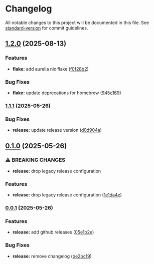 # Changelog

All notable changes to this project will be documented in this file. See [standard-version](https://github.com/conventional-changelog/standard-version) for commit guidelines.

## [1.2.0](https://github.com/HelixW/dotfiles/compare/v1.1.1...v1.2.0) (2025-08-13)


### Features

* **flake:** add aurelia nix flake ([f0f28b2](https://github.com/HelixW/dotfiles/commit/f0f28b209474a46a76b217e18bffacfa0dd8408b))


### Bug Fixes

* **flake:** update deprecations for homebrew ([945c169](https://github.com/HelixW/dotfiles/commit/945c1690db42af5473d37cb9df263e4e6382036f))

### [1.1.1](https://github.com/HelixW/dotfiles/compare/v0.1.0...v1.1.1) (2025-05-26)


### Bug Fixes

* **release:** update release version ([d0d904a](https://github.com/HelixW/dotfiles/commit/d0d904a2bc84b55e7c4ac58984f3f50fa3c5293a))

## [0.1.0](https://github.com/HelixW/dotfiles/compare/v0.0.1...v0.1.0) (2025-05-26)


### ⚠ BREAKING CHANGES

* **release:** drop legacy release configuration

### Features

* **release:** drop legacy release configuration ([1e1da4e](https://github.com/HelixW/dotfiles/commit/1e1da4e286e73dc571c0b9df5486c11640f24e38))

### [0.0.1](https://github.com/HelixW/dotfiles/compare/v2.0.0...v0.0.1) (2025-05-26)


### Features

* **release:** add github releases ([05e1b2e](https://github.com/HelixW/dotfiles/commit/05e1b2e50fcee2cf0381f5e1ea2d4f183ca83775))


### Bug Fixes

* **release:** remove changelog ([be2bc19](https://github.com/HelixW/dotfiles/commit/be2bc19478eeaabe830bcfb116cfa9c2e3830d06))

